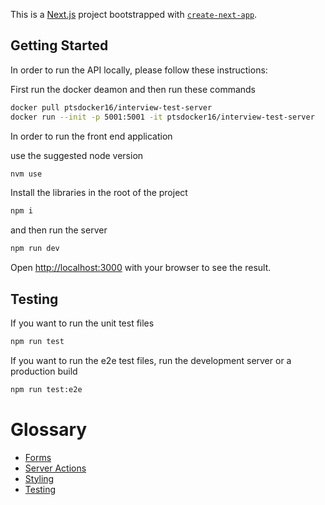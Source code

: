 This is a [Next.js](https://nextjs.org/) project bootstrapped with [`create-next-app`](https://github.com/vercel/next.js/tree/canary/packages/create-next-app).

## Getting Started

In order to run the API locally, please follow these instructions:

First run the docker deamon and then run these commands

```bash
docker pull ptsdocker16/interview-test-server
docker run --init -p 5001:5001 -it ptsdocker16/interview-test-server
```

In order to run the front end application

use the suggested node version

```bash
nvm use
```

Install the libraries in the root of the project

```bash
npm i
```

and then run the server

```bash
npm run dev
```

Open [http://localhost:3000](http://localhost:3000) with your browser to see the result.

## Testing

If you want to run the unit test files

```bash
npm run test
```

If you want to run the e2e test files, run the development server or a production build

```bash
npm run test:e2e
```

# Glossary

- [Forms](app/docs/forms.md)
- [Server Actions](app/docs/serverActions.md)
- [Styling](app/docs/styling.md)
- [Testing](app/docs/testing.md)
